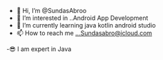- 👋 Hi, I’m @SundasAbroo
- 👀 I’m interested in ..Android App Development
- 🌱 I’m currently learning java kotlin android studio
- 📫 How to reach me ...Sundasabro@icloud.com

-😎 I am expert in Java

<!---
SundasAbroo/SundasAbroo is a ✨ special ✨ repository because its `README.md` (this file) appears on your GitHub profile.
You can click the Preview link to take a look at your changes.
--->
